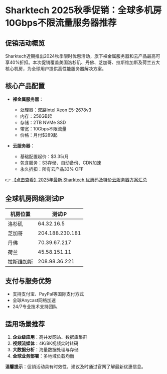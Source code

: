 # Sharktech 2025秋季促销：全球多机房10Gbps不限流量服务器推荐

## 促销活动概览
Sharktech近期推出2024秋季限时优惠活动，旗下裸金属服务器和云产品最高可享40%折扣。本次促销覆盖美国洛杉矶、丹佛、芝加哥、拉斯维加斯及荷兰五大核心机房，为全球用户提供高性能服务器解决方案。

## 核心产品配置
- **裸金属服务器**：
  - 处理器：双路Intel Xeon E5-2678v3
  - 内存：256GB起
  - 存储：2TB NVMe SSD
  - 带宽：10Gbps不限流量
  - 价格：月付$289起

- **云服务器**：
  - 基础配置起价：$3.35/月
  - 包含服务：S3存储、自动备份、CDN加速
  - 永久折扣：所有云产品33% OFF

👉 [【点击查看】2025年最新 Sharktech 优惠码及特价云服务器方案汇总](https://bit.ly/Sharktech)

## 全球机房网络测试IP
| 机房位置   | 测试IP         |
|------------|----------------|
| 洛杉矶     | 64.32.16.5     |
| 芝加哥     | 204.188.230.181 |
| 丹佛       | 70.39.67.217   |
| 荷兰       | 45.58.151.11   |
| 拉斯维加斯 | 208.98.36.221  |

## 支付与服务优势
- 支持支付宝、PayPal等国际支付方式
- 全球Anycast网络加速
- 24/7专业技术支持团队

## 适用场景推荐
1. **企业级应用**：高并发网站、数据库集群
2. **视频流媒体**：4K/8K视频实时转码
3. **大数据分析**：海量数据处理与存储
4. **全球业务部署**：多地域负载均衡

**温馨提示**：促销活动具有时效性，建议及时通过官网了解最新优惠信息。